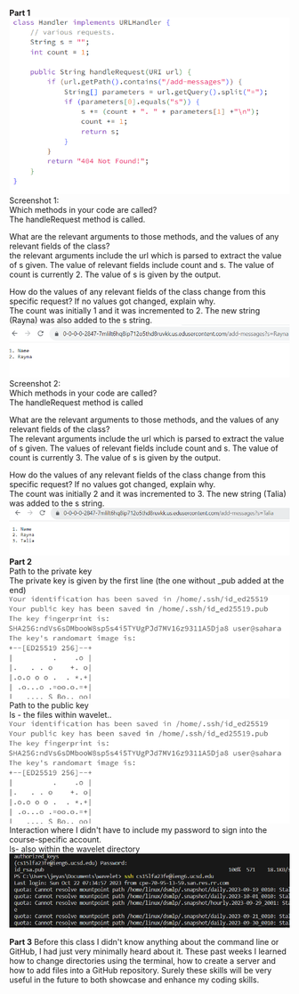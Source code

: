   **Part 1**<br>
![Image](Lab2_P1_SS_class.png)<br>
Screenshot 1:<br>
Which methods in your code are called?<br>
The handleRequest method is called.<br>

What are the relevant arguments to those methods, and the values of any relevant fields of the class?<br>
the relevant arguments include the url which is parsed to extract the value of s given. The value of relevant fields include count and s. The value of count is currently 2. The value of s is given by the output.<br>

How do the values of any relevant fields of the class change from this specific request? If no values got changed, explain why.<br>
The count was initially 1 and it was incremented to 2. The new string (Rayna) was also added to the s string.<br>
 ![Image](Lab2_P1_SS.png)<br>
Screenshot 2:<br>
Which methods in your code are called?<br>
The handleRequest method is called <br>

What are the relevant arguments to those methods, and the values of any relevant fields of the class?<br>
The relevant arguments include the url which is parsed to extract the value of s given. The values of relevant fields include count and s. The value of count is currently 3. The value of s is given by the output.<br>

How do the values of any relevant fields of the class change from this specific request? If no values got changed, explain why.<br>
The count was initially 2 and it was incremented to 3. The new string (Talia) was added to the s string.<br>
 ![Image](Lab2_P1_SS1.png)<br>
 **Part 2**<br>
 Path to the private key<br>
 The private key is given by the first line (the one without _pub added at the end)<br>
 ![Image](Lab2_P1_PubK.png)<br>
 Path to the public key<br> 
 ls - the files within wavelet.. <br>
 ![Image](Lab2_P1_PubK.png)<br>
 Interaction where I didn't have to include my password to sign into the course-specific account.<br>
 ls- also within the wavelet directory<br>
 ![Image](Lab2_P2_No_Pass.png)<br>
 
 **Part 3** 
 Before this class I didn't know anything about the command line or GitHub, I had just very minimally heard about it. These past weeks I learned how to change directories using the terminal, how to create a server and how to add files into a GitHub repository. Surely these skills will be very useful in the future to both showcase and enhance my coding skills. 
 
